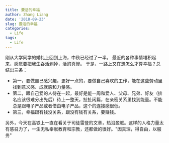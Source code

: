 ```yaml
---
title: 要活的幸福
author: Zhang Liang
date: '2018-09-23'
slug: 要活的幸福
categories:
  - Life
tags:
  - Life
---
```

刚从大学同学的婚礼上回到上海，中秋已经过了一半。
最近的各种事情堆积起来，感觉要把我生吞活剥掉，活的真惨。
于是，一路上又在想怎么才算幸福？总结出三条：
- 第一，要做自己感兴趣，更好一点的，要做自己喜欢的工作，能在这些劳动里找到意义感、成就感和力量感。
- 第二，跟自己爱的人待在一起，最好是能一周和爱人、父母、兄弟、好友（排名应该很难分出先后）待上一整天，扯扯闲篇，在亲密关系里找到能量。不能总是跟电子产品或者借由电子产品，这个的连接感很低。
- 第三，幸福跟有钱没关系，跟没有钱有关系，要赚钱。

另外，今天在高铁上一直在看关于司徒雷登的文章，热泪盈眶。这样的人格力量太有感召力了，一生无私奉献教育和宗教，还都做的很好。"因真理，得自由，以服务"
